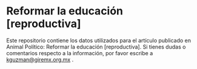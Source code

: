 # Reformar la educación [reproductiva]

Este repositorio contiene los datos utilizados para el artículo publicado en Animal Político: Reformar la educación [reproductiva]. Si tienes dudas o comentarios respecto a la información, por favor escribe a kguzman@giremx.org.mx .
